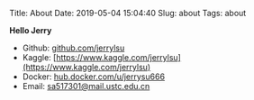 Title: About
Date: 2019-05-04 15:04:40
Slug: about
Tags: about

**Hello Jerry**

- Github: [github.com/jerrylsu](https://github.com/jerrylsu)
- Kaggle: [https://www.kaggle.com/jerrylsu](https://www.kaggle.com/jerrylsu)
- Docker: [hub.docker.com/u/jerrysu666](https://hub.docker.com/u/jerrysu666)
- Email: sa517301@mail.ustc.edu.cn
